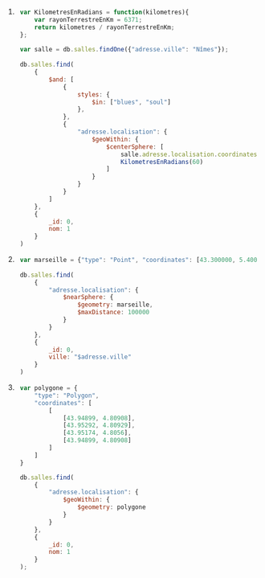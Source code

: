 1) ```js
    var KilometresEnRadians = function(kilometres){ 
        var rayonTerrestreEnKm = 6371; 
        return kilometres / rayonTerrestreEnKm; 
    }; 
    
    var salle = db.salles.findOne({"adresse.ville": "Nîmes"}); 
        
    db.salles.find(
        {
            $and: [
                {
                    styles: {
                        $in: ["blues", "soul"]
                    },
                },
                {
                    "adresse.localisation": {
                        $geoWithin: {
                            $centerSphere: [
                                salle.adresse.localisation.coordinates,
                                KilometresEnRadians(60)
                            ]
                        }
                    }
                }
            ]
        },
        {
            _id: 0,
            nom: 1
        }
    )

2) ```js
    var marseille = {"type": "Point", "coordinates": [43.300000, 5.400000]} 
    
    db.salles.find(
        {
            "adresse.localisation": {
                $nearSphere: {
                    $geometry: marseille,
                    $maxDistance: 100000
                }
            }
        },
        {
            _id: 0,
            ville: "$adresse.ville"
        }
    )
    ```

3) ```js
    var polygone = { 
        "type": "Polygon", 
        "coordinates": [ 
            [ 
                [43.94899, 4.80908], 
                [43.95292, 4.80929], 
                [43.95174, 4.8056], 
                [43.94899, 4.80908] 
            ] 
        ] 
    }

    db.salles.find(
        {
            "adresse.localisation": {
                $geoWithin: {
                    $geometry: polygone
                }
            }
        }, 
        {
            _id: 0, 
            nom: 1
        }
    );